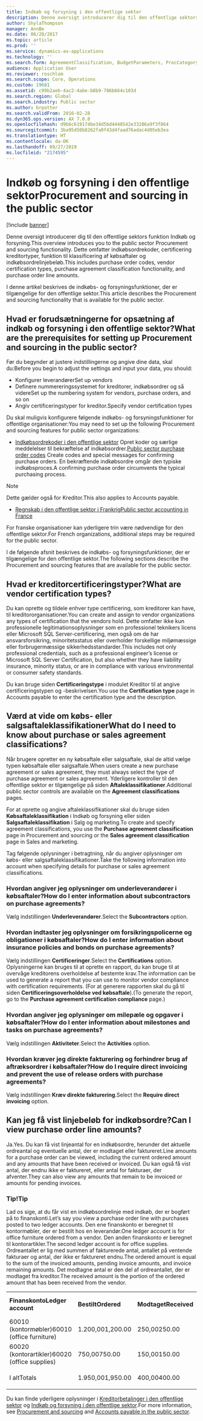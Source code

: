 ```yaml
---
title: Indkøb og forsyning i den offentlige sektor
description: Denne oversigt introducerer dig til den offentlige sektors funktion Indkøb og forsyning. Dette omfatter indkøbsordrekoder, certificering kreditortyper, funktion til klassificering af købsaftaler og indkøbsordrelinjebeløb.
author: ShylaThompson
manager: AnnBe
ms.date: 06/20/2017
ms.topic: article
ms.prod: ''
ms.service: dynamics-ax-applications
ms.technology: ''
ms.search.form: AgreementClassification, BudgetParameters, ProcCategoryHierarchyManagement, PurchTableListPage, smmActivities, VendCertificationType, VendTableListPage
audience: Application User
ms.reviewer: roschlom
ms.search.scope: Core, Operations
ms.custom: 19681
ms.assetid: c99b2aeb-4ac2-4abe-b8b9-786b664c103d
ms.search.region: Global
ms.search.industry: Public sector
ms.author: brpotter
ms.search.validFrom: 2016-02-28
ms.dyn365.ops.version: AX 7.0.0
ms.openlocfilehash: d9b6c619174be34d5bd4448542e33206a9f3f864
ms.sourcegitcommit: 3ba95d50b8262fa0f43d4faad76adac4d05eb3ea
ms.translationtype: HT
ms.contentlocale: da-DK
ms.lasthandoff: 09/27/2019
ms.locfileid: "2174595"
---
```

# <a name="procurement-and-sourcing-in-the-public-sector"></a><span data-ttu-id="a99af-104">Indkøb og forsyning i den offentlige sektor</span><span class="sxs-lookup"><span data-stu-id="a99af-104">Procurement and sourcing in the public sector</span></span>

[!include [banner](../includes/banner.md)]

<span data-ttu-id="a99af-105">Denne oversigt introducerer dig til den offentlige sektors funktion Indkøb og forsyning.</span><span class="sxs-lookup"><span data-stu-id="a99af-105">This overview introduces you to the public sector Procurement and sourcing functionality.</span></span> <span data-ttu-id="a99af-106">Dette omfatter indkøbsordrekoder, certificering kreditortyper, funktion til klassificering af købsaftaler og indkøbsordrelinjebeløb.</span><span class="sxs-lookup"><span data-stu-id="a99af-106">This includes purchase order codes, vendor certification types, purchase agreement classification functionality, and purchase order line amounts.</span></span>

<span data-ttu-id="a99af-107">I denne artikel beskrives de indkøbs- og forsyningsfunktioner, der er tilgængelige for den offentlige sektor.</span><span class="sxs-lookup"><span data-stu-id="a99af-107">This article describes the Procurement and sourcing functionality that is available for the public sector.</span></span> 

## <a name="what-are-the-prerequisites-for-setting-up-procurement-and-sourcing-in-the-public-sector"></a><span data-ttu-id="a99af-108">Hvad er forudsætningerne for opsætning af indkøb og forsyning i den offentlige sektor?</span><span class="sxs-lookup"><span data-stu-id="a99af-108">What are the prerequisites for setting up Procurement and sourcing in the public sector?</span></span>
<span data-ttu-id="a99af-109">Før du begynder at justere indstillingerne og angive dine data, skal du:</span><span class="sxs-lookup"><span data-stu-id="a99af-109">Before you begin to adjust the settings and input your data, you should:</span></span>

-   <span data-ttu-id="a99af-110">Konfigurer leverandører</span><span class="sxs-lookup"><span data-stu-id="a99af-110">Set up vendors</span></span>
-   <span data-ttu-id="a99af-111">Definere nummereringssystemet for kreditorer, indkøbsordrer og så videre</span><span class="sxs-lookup"><span data-stu-id="a99af-111">Set up the numbering system for vendors, purchase orders, and so on</span></span>
-   <span data-ttu-id="a99af-112">Angiv certificeringstyper for kreditor.</span><span class="sxs-lookup"><span data-stu-id="a99af-112">Specify vendor certification types</span></span>

<span data-ttu-id="a99af-113">Du skal muligvis konfigurere følgende indkøbs- og forsyningsfunktioner for offentlige organisationer:</span><span class="sxs-lookup"><span data-stu-id="a99af-113">You may need to set up the following Procurement and sourcing features for public sector organizations:</span></span>

-    <span data-ttu-id="a99af-114">[Indkøbsordrekoder i den offentlige sektor](purchase-order-codes-public-sector.md) Opret koder og særlige meddelelser til bekræftelse af indkøbsordrer.</span><span class="sxs-lookup"><span data-stu-id="a99af-114">[Public sector purchase order codes](purchase-order-codes-public-sector.md) Create codes and special messages for confirming purchase orders.</span></span> <span data-ttu-id="a99af-115">En bekræftende indkøbsordre omgår den typiske indkøbsproces.</span><span class="sxs-lookup"><span data-stu-id="a99af-115">A confirming purchase order circumvents the typical purchasing process.</span></span>

> [!NOTE]
> <span data-ttu-id="a99af-116">Dette gælder også for Kreditor.</span><span class="sxs-lookup"><span data-stu-id="a99af-116">This also applies to Accounts payable.</span></span>

-   [<span data-ttu-id="a99af-117">Regnskab i den offentlige sektor i Frankrig</span><span class="sxs-lookup"><span data-stu-id="a99af-117">Public sector accounting in France</span></span>](../localizations/emea-fra-public-sector-accounting.md) 

<span data-ttu-id="a99af-118">For franske organisationer kan yderligere trin være nødvendige for den offentlige sektor.</span><span class="sxs-lookup"><span data-stu-id="a99af-118">For French organizations, additional steps may be required for the public sector.</span></span>

<span data-ttu-id="a99af-119">I de følgende afsnit beskrives de indkøbs- og forsyningsfunktioner, der er tilgængelige for den offentlige sektor.</span><span class="sxs-lookup"><span data-stu-id="a99af-119">The following sections describe the Procurement and sourcing features that are available for the public sector.</span></span>

## <a name="what-are-vendor-certification-types"></a><span data-ttu-id="a99af-120">Hvad er kreditorcertificeringstyper?</span><span class="sxs-lookup"><span data-stu-id="a99af-120">What are vendor certification types?</span></span>
<span data-ttu-id="a99af-121">Du kan oprette og tildele enhver type certificering, som kreditorer kan have, til kreditororganisationer.</span><span class="sxs-lookup"><span data-stu-id="a99af-121">You can create and assign to vendor organizations any types of certification that the vendors hold.</span></span> <span data-ttu-id="a99af-122">Dette omfatter ikke kun professionelle legitimationsoplysninger som en professionel teknikers licens eller Microsoft SQL Server-certificering, men også om de har ansvarsforsikring, minoritetsstatus eller overholder forskellige miljømæssige eller forbrugermæssige sikkerhedsstandarder.</span><span class="sxs-lookup"><span data-stu-id="a99af-122">This includes not only professional credentials, such as a professional engineer’s license or Microsoft SQL Server Certification, but also whether they have liability insurance, minority status, or are in compliance with various environmental or consumer safety standards.</span></span> 

<span data-ttu-id="a99af-123">Du kan bruge siden **Certificeringstype** i modulet Kreditor til at angive certificeringstypen og -beskrivelsen.</span><span class="sxs-lookup"><span data-stu-id="a99af-123">You use the **Certification type** page in Accounts payable to enter the certification type and the description.</span></span>

## <a name="what-do-i-need-to-know-about-purchase-or-sales-agreement-classifications"></a><span data-ttu-id="a99af-124">Værd at vide om købs- eller salgsaftaleklassifikationer</span><span class="sxs-lookup"><span data-stu-id="a99af-124">What do I need to know about purchase or sales agreement classifications?</span></span>
<span data-ttu-id="a99af-125">Når brugere opretter en ny købsaftale eller salgsaftale, skal de altid vælge typen købsaftale eller salgsaftale.</span><span class="sxs-lookup"><span data-stu-id="a99af-125">When users create a new purchase agreement or sales agreement, they must always select the type of purchase agreement or sales agreement.</span></span> <span data-ttu-id="a99af-126">Yderligere kontroller til den offentlige sektor er tilgængelige på siden **Aftaleklassifikationer**.</span><span class="sxs-lookup"><span data-stu-id="a99af-126">Additional public sector controls are available on the **Agreement classifications** pages.</span></span> 

<span data-ttu-id="a99af-127">For at oprette og angive aftaleklassifikationer skal du bruge siden **Købsaftaleklassifikation** i Indkøb og forsyning eller siden **Salgsaftaleklassifikation** i Salg og marketing.</span><span class="sxs-lookup"><span data-stu-id="a99af-127">To create and specify agreement classifications, you use the **Purchase agreement classification** page in Procurement and sourcing or the **Sales agreement classification** page in Sales and marketing.</span></span> 

<span data-ttu-id="a99af-128">Tag følgende oplysninger i betragtning, når du angiver oplysninger om købs- eller salgsaftaleklassifikationer.</span><span class="sxs-lookup"><span data-stu-id="a99af-128">Take the following information into account when specifying details for purchase or sales agreement classifications.</span></span>

### <a name="how-do-i-enter-information-about-subcontractors-on-purchase-agreements"></a><span data-ttu-id="a99af-129">Hvordan angiver jeg oplysninger om underleverandører i købsaftaler?</span><span class="sxs-lookup"><span data-stu-id="a99af-129">How do I enter information about subcontractors on purchase agreements?</span></span>

<span data-ttu-id="a99af-130">Vælg indstillingen **Underleverandører**.</span><span class="sxs-lookup"><span data-stu-id="a99af-130">Select the **Subcontractors** option.</span></span>

### <a name="how-do-i-enter-information-about-insurance-policies-and-bonds-on-purchase-agreements"></a><span data-ttu-id="a99af-131">Hvordan indtaster jeg oplysninger om forsikringspolicerne og obligationer i købsaftaler?</span><span class="sxs-lookup"><span data-stu-id="a99af-131">How do I enter information about insurance policies and bonds on purchase agreements?</span></span>

<span data-ttu-id="a99af-132">Vælg indstillingen **Certificeringer**.</span><span class="sxs-lookup"><span data-stu-id="a99af-132">Select the **Certifications** option.</span></span> <span data-ttu-id="a99af-133">Oplysningerne kan bruges til at oprette en rapport, du kan bruge til at overvåge kreditorens overholdelse af bestemte krav.</span><span class="sxs-lookup"><span data-stu-id="a99af-133">The information can be used to generate a report that you can use to monitor vendor compliance with certification requirements.</span></span> <span data-ttu-id="a99af-134">(For at generere rapporten skal du gå til siden **Certificeringsoverholdelse ved købsaftale**).</span><span class="sxs-lookup"><span data-stu-id="a99af-134">(To generate the report, go to the **Purchase agreement certification compliance** page.)</span></span>

### <a name="how-do-i-enter-information-about-milestones-and-tasks-on-purchase-agreements"></a><span data-ttu-id="a99af-135">Hvordan angiver jeg oplysninger om milepæle og opgaver i købsaftaler?</span><span class="sxs-lookup"><span data-stu-id="a99af-135">How do I enter information about milestones and tasks on purchase agreements?</span></span>

<span data-ttu-id="a99af-136">Vælg indstillingen **Aktiviteter**.</span><span class="sxs-lookup"><span data-stu-id="a99af-136">Select the **Activities** option.</span></span>

### <a name="how-do-i-require-direct-invoicing-and-prevent-the-use-of-release-orders-with-purchase-agreements"></a><span data-ttu-id="a99af-137">Hvordan kræver jeg direkte fakturering og forhindrer brug af aftræksordrer i købsaftaler?</span><span class="sxs-lookup"><span data-stu-id="a99af-137">How do I require direct invoicing and prevent the use of release orders with purchase agreements?</span></span>

<span data-ttu-id="a99af-138">Vælg indstillingen **Kræv direkte fakturering**.</span><span class="sxs-lookup"><span data-stu-id="a99af-138">Select the **Require direct invoicing** option.</span></span> 

## <a name="can-i-view-purchase-order-line-amounts"></a><span data-ttu-id="a99af-139">Kan jeg få vist linjebeløb for indkøbsordre?</span><span class="sxs-lookup"><span data-stu-id="a99af-139">Can I view purchase order line amounts?</span></span>
<span data-ttu-id="a99af-140">Ja.</span><span class="sxs-lookup"><span data-stu-id="a99af-140">Yes.</span></span> <span data-ttu-id="a99af-141">Du kan få vist linjeantal for en indkøbsordre, herunder det aktuelle ordreantal og eventuelle antal, der er modtaget eller faktureret.</span><span class="sxs-lookup"><span data-stu-id="a99af-141">Line amounts for a purchase order can be viewed, including the current ordered amount and any amounts that have been received or invoiced.</span></span> <span data-ttu-id="a99af-142">Du kan også få vist antal, der endnu ikke er faktureret, eller antal for fakturaer, der afventer.</span><span class="sxs-lookup"><span data-stu-id="a99af-142">They can also view any amounts that remain to be invoiced or amounts for pending invoices.</span></span>

### <a name="tip"></a><span data-ttu-id="a99af-143">Tip!</span><span class="sxs-lookup"><span data-stu-id="a99af-143">Tip</span></span>

<span data-ttu-id="a99af-144">Lad os sige, at du får vist en indkøbsordrelinje med indkøb, der er bogført på to finanskonti.</span><span class="sxs-lookup"><span data-stu-id="a99af-144">Let’s say you view a purchase order line with purchases posted to two ledger accounts.</span></span> <span data-ttu-id="a99af-145">Den ene finanskonto er beregnet til kontormøbler, der er bestilt hos en leverandør.</span><span class="sxs-lookup"><span data-stu-id="a99af-145">One ledger account is for office furniture ordered from a vendor.</span></span> <span data-ttu-id="a99af-146">Den anden finanskonto er beregnet til kontorartikler.</span><span class="sxs-lookup"><span data-stu-id="a99af-146">The second ledger account is for office supplies.</span></span> <span data-ttu-id="a99af-147">Ordreantallet er lig med summen af fakturerede antal, antallet på ventende fakturaer og antal, der ikke er faktureret endnu.</span><span class="sxs-lookup"><span data-stu-id="a99af-147">The ordered amount is equal to the sum of the invoiced amounts, pending invoice amounts, and invoice remaining amounts.</span></span> <span data-ttu-id="a99af-148">Det modtagne antal er den del af ordreantallet, der er modtaget fra kreditor.</span><span class="sxs-lookup"><span data-stu-id="a99af-148">The received amount is the portion of the ordered amount that has been received from the vendor.</span></span>

<table style="width:100%;">

<col width="16%" />
<col width="16%" />
<col width="16%" />
<col width="16%" />
<col width="16%" />
<col width="16%" />

<tbody>
<tr class="odd">
<td><span data-ttu-id="a99af-149"><strong>Finanskonto</strong></span><span class="sxs-lookup"><span data-stu-id="a99af-149"><strong>Ledger account</strong></span></span></td>
<td><span data-ttu-id="a99af-150"><strong>Bestilt</strong></span><span class="sxs-lookup"><span data-stu-id="a99af-150"><strong>Ordered</strong></span></span></td>
<td><span data-ttu-id="a99af-151"><strong>Modtaget</strong></span><span class="sxs-lookup"><span data-stu-id="a99af-151"><strong>Received</strong></span></span></td>
<td><span data-ttu-id="a99af-152"><strong>Faktureret</strong></span><span class="sxs-lookup"><span data-stu-id="a99af-152"><strong>Invoiced</strong></span></span></td>
<td><span data-ttu-id="a99af-153"><strong>Ventende faktura</strong></span><span class="sxs-lookup"><span data-stu-id="a99af-153"><strong>Pending invoice</strong></span></span></td>
<td><span data-ttu-id="a99af-154"><strong>Fakturarest</strong></span><span class="sxs-lookup"><span data-stu-id="a99af-154"><strong>Invoice remaining</strong></span></span></td>
</tr>
<tr class="even">
<td><span data-ttu-id="a99af-155">60010 (kontormøbler)</span><span class="sxs-lookup"><span data-stu-id="a99af-155">60010 (office furniture)</span></span></td>
<td><p><span data-ttu-id="a99af-156">1.200,00</span><span class="sxs-lookup"><span data-stu-id="a99af-156">1,200.00</span></span></p></td>
<td><span data-ttu-id="a99af-157">250,00</span><span class="sxs-lookup"><span data-stu-id="a99af-157">250.00</span></span></td>
<td><span data-ttu-id="a99af-158">350,00</span><span class="sxs-lookup"><span data-stu-id="a99af-158">350.00</span></span></td>
<td><span data-ttu-id="a99af-159">200,00</span><span class="sxs-lookup"><span data-stu-id="a99af-159">200.00</span></span></td>
<td><p><span data-ttu-id="a99af-160">650,00</span><span class="sxs-lookup"><span data-stu-id="a99af-160">650.00</span></span></p></td>
</tr>
<tr class="odd">
<td><span data-ttu-id="a99af-161">60020 (kontorartikler)</span><span class="sxs-lookup"><span data-stu-id="a99af-161">60020 (office supplies)</span></span></td>
<td><p><span data-ttu-id="a99af-162">750,00</span><span class="sxs-lookup"><span data-stu-id="a99af-162">750.00</span></span></p></td>
<td><span data-ttu-id="a99af-163">150,00</span><span class="sxs-lookup"><span data-stu-id="a99af-163">150.00</span></span></td>
<td><span data-ttu-id="a99af-164">400,00</span><span class="sxs-lookup"><span data-stu-id="a99af-164">400.00</span></span></td>
<td></td>
<td><p><span data-ttu-id="a99af-165">350,00</span><span class="sxs-lookup"><span data-stu-id="a99af-165">350.00</span></span></p></td>
</tr>
<tr class="even">
<td><span data-ttu-id="a99af-166">I alt</span><span class="sxs-lookup"><span data-stu-id="a99af-166">Totals</span></span></td>
<td><p><span data-ttu-id="a99af-167">1.950,00</span><span class="sxs-lookup"><span data-stu-id="a99af-167">1,950.00</span></span></p></td>
<td><span data-ttu-id="a99af-168">400,00</span><span class="sxs-lookup"><span data-stu-id="a99af-168">400.00</span></span></td>
<td><span data-ttu-id="a99af-169">750,00</span><span class="sxs-lookup"><span data-stu-id="a99af-169">750.00</span></span></td>
<td><span data-ttu-id="a99af-170">200,00</span><span class="sxs-lookup"><span data-stu-id="a99af-170">200.00</span></span></td>
<td><p><span data-ttu-id="a99af-171">1.000,00</span><span class="sxs-lookup"><span data-stu-id="a99af-171">1,000.00</span></span></p></td>
</tr>
</tbody>
</table>



<span data-ttu-id="a99af-172">Du kan finde yderligere oplysninger i [Kreditorbetalinger i den offentlige sektor](../../supply-chain/procurement/procurement-sourcing-overview.md) og [Indkøb og forsyning i den offentlige sektor](accounts-payable-public-sector.md).</span><span class="sxs-lookup"><span data-stu-id="a99af-172">For more information, see [Procurement and sourcing](../../supply-chain/procurement/procurement-sourcing-overview.md) and [Accounts payable in the public sector](accounts-payable-public-sector.md).</span></span>



